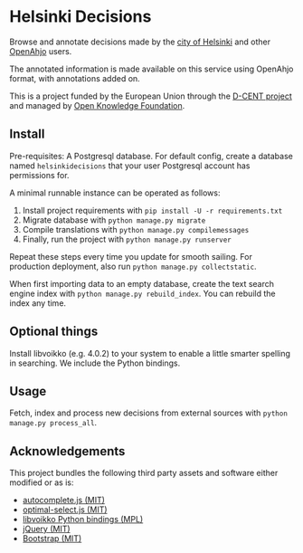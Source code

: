 Helsinki Decisions
==================

Browse and annotate decisions made by the [city of Helsinki](http://www.hri.fi/en/) and other
[OpenAhjo](http://dev.hel.fi/apis/openahjo/) users.

The annotated information is made available on this service using
OpenAhjo format, with annotations added on.

This is a project funded by the European Union through the [D-CENT
project](http://dcentproject.eu) and managed by [Open Knowledge Foundation](http://okfn.org).

Install
-------

Pre-requisites: A Postgresql database. For default config, create a
database named `helsinkidecisions` that your user Postgresql account has
permissions for.

A minimal runnable instance can be operated as follows:

1. Install project requirements with `pip install -U -r requirements.txt`
2. Migrate database with `python manage.py migrate`
3. Compile translations with `python manage.py compilemessages`
4. Finally, run the project with `python manage.py runserver`

Repeat these steps every time you update for smooth sailing. For
production deployment, also run `python manage.py collectstatic`.

When first importing data to an empty database, create the text search
engine index with `python manage.py rebuild_index`. You can rebuild
the index any time.

Optional things
---------------

Install libvoikko (e.g. 4.0.2) to your system to enable a little
smarter spelling in searching. We include the Python bindings.

Usage
-----

Fetch, index and process new decisions from external sources with
`python manage.py process_all`.

Acknowledgements
----------------

This project bundles the following third party assets and software
either modified or as is:

* [autocomplete.js (MIT)](https://github.com/autocompletejs/autocomplete.js)
* [optimal-select.js (MIT)](https://github.com/Autarc/optimal-select)
* [libvoikko Python bindings (MPL)](https://github.com/voikko/corevoikko)
* [jQuery (MIT)](https://github.com/jquery/jquery)
* [Bootstrap (MIT)](https://github.com/twbs/bootstrap)
